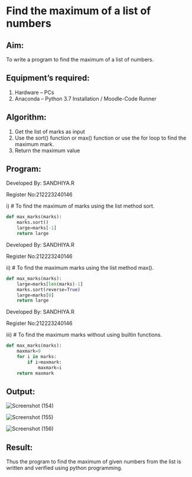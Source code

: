 # Find the maximum of a list of numbers
## Aim:
To write a program to find the maximum of a list of numbers.
## Equipment’s required:
1.	Hardware – PCs
2.	Anaconda – Python 3.7 Installation / Moodle-Code Runner
## Algorithm:
1.	Get the list of marks as input
2.	Use the sort() function or max() function or use the for loop to find the maximum mark.
3.	Return the maximum value
## Program:

Developed By: SANDHIYA.R

Register No:212223240146 

i)	# To find the maximum of marks using the list method sort.
```Python
def max_marks(marks):
    marks.sort()
    large=marks[-1]
    return large
```
Developed By: SANDHIYA.R

Register No:212223240146 

ii)	# To find the maximum marks using the list method max().
```Python
def max_marks(marks):
    large=marks[len(marks)-1]
    marks.sort(reverse=True)
    large=marks[0]
    return large
```
Developed By: SANDHIYA.R

Register No:212223240146 

iii) # To find the maximum marks without using builtin functions.
```Python
def max_marks(marks):
    maxmark=0
    for i in marks:
        if i>maxmark:
            maxmark=i
    return maxmark

```
## Output:
![Screenshot (154)](https://github.com/SandhiyaRajagopal/FindMaximum/assets/144870852/7f52e8f5-0f97-4ed8-ba7c-4146992c72ef)

![Screenshot (155)](https://github.com/SandhiyaRajagopal/FindMaximum/assets/144870852/436fca43-e7f7-4065-b460-ffb7c4d1e831)

![Screenshot (156)](https://github.com/SandhiyaRajagopal/FindMaximum/assets/144870852/f0e56e59-ac5f-4284-802a-d8a953ef8ad2)


## Result:
Thus the program to find the maximum of given numbers from the list is written and verified using python programming.
